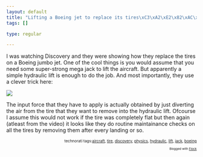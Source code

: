 ```yaml
--- 
layout: default
title: "Lifting a Boeing jet to replace its tires\xC3\xA2\xE2\x82\xAC\xC2\xA6"
tags: []

type: regular

---
```

<p>I was watching Discovery and they were showing how they replace the tires on a Boeing jumbo jet. One of the cool things is you would assume that you need some super-strong mega jack to lift the aircraft. But apparently a simple hydraulic lift is enough to do the job. And most importantly, they use a clever trick here:</p>

<p><a href="http://s60.photobucket.com/albums/h35/mallipeddi/?action=view&amp;current=hpress.gif" title="hpress.gif"><img border="0" src="http://i60.photobucket.com/albums/h35/mallipeddi/hpress.gif" /></a></p>

<p>The input force that they have to apply is actually obtained by just diverting the air from the tire that they want to remove into the hydraulic lift. Ofcourse I assume this would not work if the tire was completely flat but then again (atleast from the video) it looks like they do routine maintainance checks on all the tires by removing them after every landing or so.<br/>
</p>

<!-- technorati tags begin --><p style="font-size:10px;text-align:right;">technorati tags:<a href="http://technorati.com/tag/aircraft" rel="tag">aircraft</a>, <a href="http://technorati.com/tag/tire" rel="tag">tire</a>, <a href="http://technorati.com/tag/discovery" rel="tag">discovery</a>, <a href="http://technorati.com/tag/physics" rel="tag">physics</a>, <a href="http://technorati.com/tag/hydraulic" rel="tag">hydraulic</a>, <a href="http://technorati.com/tag/lift" rel="tag">lift</a>, <a href="http://technorati.com/tag/jack" rel="tag">jack</a>, <a href="http://technorati.com/tag/boeing" rel="tag">boeing</a></p><!-- technorati tags end --><p style="text-align: right; font-size: 8px">Blogged with <a href="http://www.flock.com/blogged-with-flock" title="Flock" target="_new">Flock</a></p>
